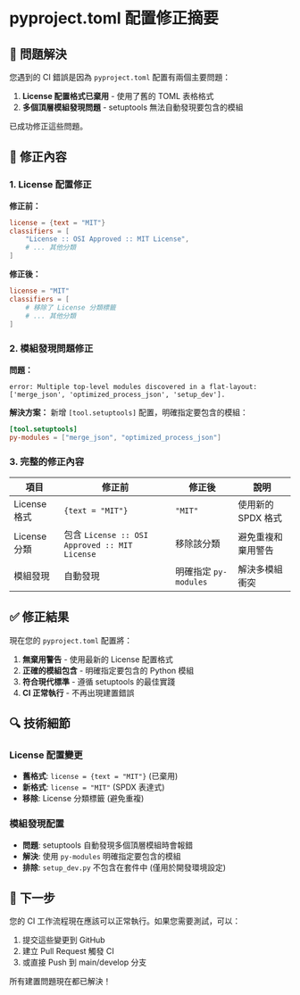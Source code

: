 # pyproject.toml 配置修正摘要

## 🔄 問題解決

您遇到的 CI 錯誤是因為 `pyproject.toml` 配置有兩個主要問題：

1. **License 配置格式已棄用** - 使用了舊的 TOML 表格格式
2. **多個頂層模組發現問題** - setuptools 無法自動發現要包含的模組

已成功修正這些問題。

## 📝 修正內容

### 1. License 配置修正

**修正前：**

```toml
license = {text = "MIT"}
classifiers = [
    "License :: OSI Approved :: MIT License",
    # ... 其他分類
]
```

**修正後：**

```toml
license = "MIT"
classifiers = [
    # 移除了 License 分類標籤
    # ... 其他分類
]
```

### 2. 模組發現問題修正

**問題：**

```
error: Multiple top-level modules discovered in a flat-layout:
['merge_json', 'optimized_process_json', 'setup_dev'].
```

**解決方案：**
新增 `[tool.setuptools]` 配置，明確指定要包含的模組：

```toml
[tool.setuptools]
py-modules = ["merge_json", "optimized_process_json"]
```

### 3. 完整的修正內容

| 項目         | 修正前                                        | 修正後                | 說明               |
| ------------ | --------------------------------------------- | --------------------- | ------------------ |
| License 格式 | `{text = "MIT"}`                              | `"MIT"`               | 使用新的 SPDX 格式 |
| License 分類 | 包含 `License :: OSI Approved :: MIT License` | 移除該分類            | 避免重複和棄用警告 |
| 模組發現     | 自動發現                                      | 明確指定 `py-modules` | 解決多模組衝突     |

## ✅ 修正結果

現在您的 `pyproject.toml` 配置將：

1. **無棄用警告** - 使用最新的 License 配置格式
2. **正確的模組包含** - 明確指定要包含的 Python 模組
3. **符合現代標準** - 遵循 setuptools 的最佳實踐
4. **CI 正常執行** - 不再出現建置錯誤

## 🔍 技術細節

### License 配置變更

- **舊格式**: `license = {text = "MIT"}` (已棄用)
- **新格式**: `license = "MIT"` (SPDX 表達式)
- **移除**: License 分類標籤 (避免重複)

### 模組發現配置

- **問題**: setuptools 自動發現多個頂層模組時會報錯
- **解決**: 使用 `py-modules` 明確指定要包含的模組
- **排除**: `setup_dev.py` 不包含在套件中 (僅用於開發環境設定)

## 🚀 下一步

您的 CI 工作流程現在應該可以正常執行。如果您需要測試，可以：

1. 提交這些變更到 GitHub
2. 建立 Pull Request 觸發 CI
3. 或直接 Push 到 main/develop 分支

所有建置問題現在都已解決！
